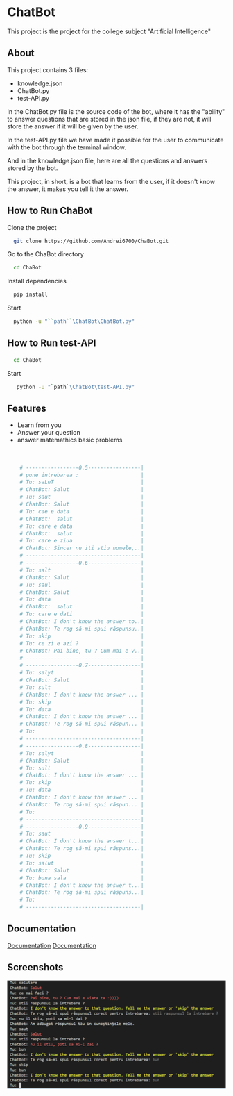 
# ChatBot

This project is the project for the college subject "Artificial Intelligence"


## About

This project contains 3 files:
- knowledge.json
- ChatBot.py
- test-API.py


In the ChatBot.py file is the source code of the bot, where it has the "ability" to answer questions that are stored in the json file, if they are not, it will store the answer if it will be given by the user.

In the test-API.py file we have made it possible for the user to communicate with the bot through the terminal window.

And in the knowledge.json file, here are all the questions and answers stored by the bot.

This project, in short, is a bot that learns from the user, if it doesn't know the answer, it makes you tell it the answer.



## How to Run ChaBot

Clone the project

```bash
  git clone https://github.com/Andrei6700/ChaBot.git
```

Go to the ChaBot  directory

```bash
  cd ChaBot
```

Install dependencies

```bash
  pip install
```

Start 

```bash
  python -u "``path``\ChatBot\ChatBot.py"
```

## How to Run test-API

```bash
  cd ChaBot
```

Start 

```bash
   python -u "`path`\ChatBot\test-API.py"
```

## Features

- Learn from you
- Answer your question
- answer matemathics basic problems


##

```py

    # -----------------0.5-----------------|
    # pune intrebarea :                    |                            
    # Tu: saLuT                            |                    
    # ChatBot: Salut                       |                         
    # Tu: saut                             |                   
    # ChatBot: Salut                       |                         
    # Tu: cae e data                       |                         
    # ChatBot:  salut                      |                           
    # Tu: care e data                      |                          
    # ChatBot:  salut                      |                           
    # Tu: care e ziua                      |                
    # ChatBot: Sincer nu iti stiu numele,..|
    # -------------------------------------|
    # -----------------0.6-----------------|
    # Tu: salt                             |                         
    # ChatBot: Salut                       |                                 
    # Tu: saul                             |
    # ChatBot: Salut                       |
    # Tu: data                             |
    # ChatBot:  salut                      |
    # Tu: care e dati                      |
    # ChatBot: I don't know the answer to..|
    # ChatBot: Te rog să-mi spui răspunsu..|
    # Tu: skip                             |
    # Tu: ce zi e azi ?                    |
    # ChatBot: Pai bine, tu ? Cum mai e v..|
    # -------------------------------------|
    # -----------------0.7-----------------| 
    # Tu: salyt                            |
    # ChatBot: Salut                       |
    # Tu: sult                             |
    # ChatBot: I don't know the answer ... |
    # Tu: skip                             |
    # Tu: data                             |
    # ChatBot: I don't know the answer ... |
    # ChatBot: Te rog să-mi spui răspun... |
    # Tu:                                  |
    # -------------------------------------| 
    # -----------------0.8-----------------| 
    # Tu: salyt                            |
    # ChatBot: Salut                       |
    # Tu: sult                             |
    # ChatBot: I don't know the answer ... |
    # Tu: skip                             |
    # Tu: data                             |
    # ChatBot: I don't know the answer ... |
    # ChatBot: Te rog să-mi spui răspun... |
    # Tu:                                  |
    # -------------------------------------| 
    # -----------------0.9-----------------| 
    # Tu: saut                             |       
    # ChatBot: I don't know the answer t...|
    # ChatBot: Te rog să-mi spui răspuns...|
    # Tu: skip                             |    
    # Tu: salut                            |     
    # ChatBot: Salut                       | 
    # Tu: buna sala                        |
    # ChatBot: I don't know the answer t...|
    # ChatBot: Te rog să-mi spui răspuns...|
    # Tu:
    # -------------------------------------|

```

## Documentation

[Documentation](https://realpython.com/python-ai-neural-network/)
[Documentation](https://www.create-learn.us/blog/how-to-make-ai-in-python-tutorial/)


## Screenshots

![alt text](image.png)
